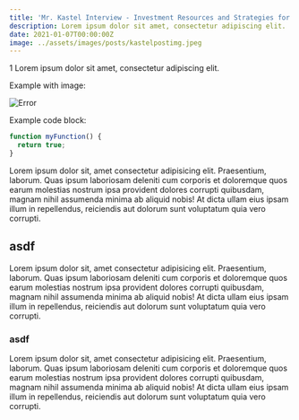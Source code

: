 ```yaml
---
title: 'Mr. Kastel Interview - Investment Resources and Strategies for Beginners'
description: Lorem ipsum dolor sit amet, consectetur adipiscing elit.
date: 2021-01-07T00:00:00Z
image: ../assets/images/posts/kastelpostimg.jpeg
---
```

1
Lorem ipsum dolor sit amet, consectetur adipiscing elit.

Example with image:

![Error](/assets/images/posts/error.png)

Example code block:

```js
function myFunction() {
  return true;
}
```

Lorem ipsum dolor sit, amet consectetur adipisicing elit. Praesentium, laborum. Quas ipsum laboriosam deleniti cum corporis et doloremque quos earum molestias nostrum ipsa provident dolores corrupti quibusdam, magnam nihil assumenda minima ab aliquid nobis! At dicta ullam eius ipsam illum in repellendus, reiciendis aut dolorum sunt voluptatum quia vero corrupti.

## asdf

Lorem ipsum dolor sit, amet consectetur adipisicing elit. Praesentium, laborum. Quas ipsum laboriosam deleniti cum corporis et doloremque quos earum molestias nostrum ipsa provident dolores corrupti quibusdam, magnam nihil assumenda minima ab aliquid nobis! At dicta ullam eius ipsam illum in repellendus, reiciendis aut dolorum sunt voluptatum quia vero corrupti.

### asdf

Lorem ipsum dolor sit, amet consectetur adipisicing elit. Praesentium, laborum. Quas ipsum laboriosam deleniti cum corporis et doloremque quos earum molestias nostrum ipsa provident dolores corrupti quibusdam, magnam nihil assumenda minima ab aliquid nobis! At dicta ullam eius ipsam illum in repellendus, reiciendis aut dolorum sunt voluptatum quia vero corrupti.
